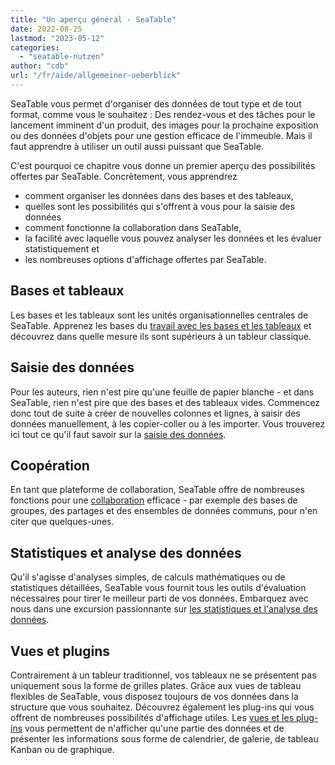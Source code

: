 ```yaml
---
title: "Un aperçu général - SeaTable"
date: 2022-08-25
lastmod: "2023-05-12"
categories: 
  - "seatable-nutzen"
author: "cdb"
url: "/fr/aide/allgemeiner-ueberblick"
---
```


SeaTable vous permet d'organiser des données de tout type et de tout format, comme vous le souhaitez : Des rendez-vous et des tâches pour le lancement imminent d'un produit, des images pour la prochaine exposition ou des données d'objets pour une gestion efficace de l'immeuble. Mais il faut apprendre à utiliser un outil aussi puissant que SeaTable.

C'est pourquoi ce chapitre vous donne un premier aperçu des possibilités offertes par SeaTable. Concrètement, vous apprendrez

- comment organiser les données dans des bases et des tableaux,
- quelles sont les possibilités qui s'offrent à vous pour la saisie des données
- comment fonctionne la collaboration dans SeaTable,
- la facilité avec laquelle vous pouvez analyser les données et les évaluer statistiquement et
- les nombreuses options d'affichage offertes par SeaTable.

## Bases et tableaux

Les bases et les tableaux sont les unités organisationnelles centrales de SeaTable. Apprenez les bases du [travail avec les bases et les tableaux](https://seatable.io/fr/docs/seatable-nutzen/einfuehrung-in-die-arbeit-mit-bases-und-tabellen/) et découvrez dans quelle mesure ils sont supérieurs à un tableur classique.

## Saisie des données

Pour les auteurs, rien n'est pire qu'une feuille de papier blanche - et dans SeaTable, rien n'est pire que des bases et des tableaux vides. Commencez donc tout de suite à créer de nouvelles colonnes et lignes, à saisir des données manuellement, à les copier-coller ou à les importer. Vous trouverez ici tout ce qu'il faut savoir sur la [saisie des données](https://seatable.io/fr/docs/seatable-nutzen/datenerfassung/).

## Coopération

En tant que plateforme de collaboration, SeaTable offre de nombreuses fonctions pour une [collaboration](https://seatable.io/fr/docs/seatable-nutzen/zusammenarbeit/) efficace - par exemple des bases de groupes, des partages et des ensembles de données communs, pour n'en citer que quelques-unes.

## Statistiques et analyse des données

Qu'il s'agisse d'analyses simples, de calculs mathématiques ou de statistiques détaillées, SeaTable vous fournit tous les outils d'évaluation nécessaires pour tirer le meilleur parti de vos données. Embarquez avec nous dans une excursion passionnante sur [les statistiques et l'analyse des données](https://seatable.io/fr/docs/seatable-nutzen/statistiken/).

## Vues et plugins

Contrairement à un tableur traditionnel, vos tableaux ne se présentent pas uniquement sous la forme de grilles plates. Grâce aux vues de tableau flexibles de SeaTable, vous disposez toujours de vos données dans la structure que vous souhaitez. Découvrez également les plug-ins qui vous offrent de nombreuses possibilités d'affichage utiles. Les [vues et les plug-ins](https://seatable.io/fr/docs/seatable-nutzen/ansichten/) vous permettent de n'afficher qu'une partie des données et de présenter les informations sous forme de calendrier, de galerie, de tableau Kanban ou de graphique.
